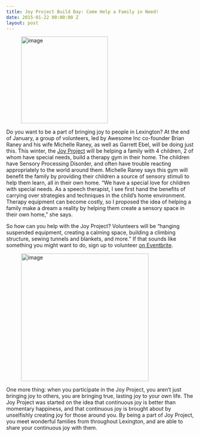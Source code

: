 ```yaml
---
title: Joy Project Build Day: Come Help a Family in Need!
date: 2015-01-22 00:00:00 Z
layout: post
---
```

 
<p><figure class="tmblr-full" data-orig-height="720" data-orig-width="720" data-orig-src="https://lh3.googleusercontent.com/uqzwqAHqerEY7eoN7YT-T-BzRUDGhgYQwcPGUcfAaVon5r3u6aTLaH0koqliSpzSyTTvguMDFkYakEZM08abMht1EnR4ySWyNuMb82Xf4tnr1Q31TpEgu2uCSczGG7G-HA"><img alt="image" height="232px;" src="https://66.media.tumblr.com/55789df625ef3f8bee73b80872a0048d/tumblr_inline_pk1yqwPNc41spm8pc_540.gif" width="232px;" data-orig-height="720" data-orig-width="720" data-orig-src="https://lh3.googleusercontent.com/uqzwqAHqerEY7eoN7YT-T-BzRUDGhgYQwcPGUcfAaVon5r3u6aTLaH0koqliSpzSyTTvguMDFkYakEZM08abMht1EnR4ySWyNuMb82Xf4tnr1Q31TpEgu2uCSczGG7G-HA"/></figure></p>
<p>Do you want to be a part of bringing joy to people in Lexington? At the end of January, a group of volunteers, led by Awesome Inc co-founder Brian Raney and his wife Michelle Raney, as well as Garrett Ebel, will be doing just this. This winter, the <a href="http://continuousjoy.org" target="_blank">Joy Project</a> will be helping a family with 4 children, 2 of whom have special needs, build a therapy gym in their home. The children have Sensory Processing Disorder, and often have trouble reacting appropriately to the world around them. Michelle Raney says this gym will benefit the family by providing their children a source of sensory stimuli to help them learn, all in their own home. “We have a special love for children with special needs. As a speech therapist, I see first hand the benefits of carrying over strategies and techniques in the child&rsquo;s home environment. Therapy equipment can become costly, so I proposed the idea of helping a family make a dream a reality by helping them create a sensory space in their own home,” she says.</p>
<p><span>So how can you help with the Joy Project? Volunteers will be “hanging suspended equipment, creating a calming space, building a climbing structure, sewing tunnels and blankets, and more.” If that sounds like something you might want to do, sign up to volunteer </span><a href="https://www.eventbrite.com/e/joy-project-build-day-sensory-gym-for-special-needs-family-tickets-15216424736" target="_blank">on Eventbrite</a>.</p>
<p><span><figure class="tmblr-full" data-orig-height="600" data-orig-width="600" data-orig-src="https://lh5.googleusercontent.com/srnYYZF3vBS8gxj8aTk_bhydHnp3FJOe-67pWKC2ElCBGcJku4yU0UzoNzu5A1L6WAAS6hX4HyCJZK42cTbLkSHk6cFBmFF7yFkFC38zpjFaADgFFw7DWzRNY0W_0tL-8g"><img alt="image" height="341px;" src="https://66.media.tumblr.com/55f2eb05051432ffa610af65d426782c/tumblr_inline_pk1yqwxIoR1spm8pc_540.png" width="341px;" data-orig-height="600" data-orig-width="600" data-orig-src="https://lh5.googleusercontent.com/srnYYZF3vBS8gxj8aTk_bhydHnp3FJOe-67pWKC2ElCBGcJku4yU0UzoNzu5A1L6WAAS6hX4HyCJZK42cTbLkSHk6cFBmFF7yFkFC38zpjFaADgFFw7DWzRNY0W_0tL-8g"/></figure></span></p>
<p><span>One more thing: when you participate in the Joy Project, you aren’t just bringing joy to others, you are bringing true, lasting joy to your own life. The Joy Project was started on the idea that continuous joy is better than momentary happiness, and that continuous joy is brought about by unselfishly creating joy for those around you. By being a part of Joy Project, you meet wonderful families from throughout Lexington, and are able to share your continuous joy with them.</span></p>
